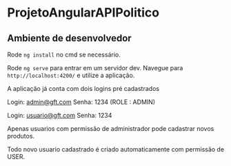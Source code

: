 # ProjetoAngularAPIPolitico

## Ambiente de desenvolvedor

Rode `ng install` no cmd se necessário.

Rode `ng serve` para entrar em um servidor dev. Navegue para `http://localhost:4200/` e utilize a aplicação.

A aplicação já conta com dois logins pré cadastrados

Login: admin@gft.com Senha: 1234 (ROLE : ADMIN)

Login: usuario@gft.com Senha: 1234

Apenas usuarios com permissão de administrador pode cadastrar novos produtos.

Todo novo usuario cadastrado é criado automaticamente com permissão de USER.

